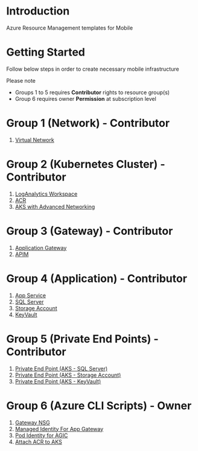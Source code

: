 # Introduction 
Azure Resource Management templates for Mobile

# Getting Started
Follow below steps in order to create necessary mobile infrastructure 

Please note
  * Groups 1 to 5 requires **Contributor** rights to resource group(s)
  * Group 6 requires owner **Permission** at subscription level

# Group 1 (Network) - Contributor
1.	[Virtual Network](https://github.com/sudheeranguluri/AzureARM/tree/master/VirtualNetwork)

# Group 2 (Kubernetes Cluster) - Contributor
1. [LogAnalytics Workspace](https://github.com/sudheeranguluri/AzureARM/tree/master/LogAnalyticsWorkspace)
2. [ACR](https://github.com/sudheeranguluri/AzureARM/tree/master/ACR)
3. [AKS with Advanced Networking](https://github.com/sudheeranguluri/AzureARM/tree/master/AKS_CNI)

# Group 3 (Gateway) - Contributor

1. [Application Gateway](https://github.com/sudheeranguluri/AzureARM/tree/master/AppGateway)
2. [APIM](https://github.com/sudheeranguluri/AzureARM/tree/master/APIM)

# Group 4 (Application) - Contributor

1. [App Service](https://github.com/sudheeranguluri/AzureARM/tree/master/AppService)
2. [SQL Server](https://github.com/sudheeranguluri/AzureARM/tree/master/SQLServer)
3. [Storage Account](https://github.com/sudheeranguluri/AzureARM/tree/master/StorageAccount)
4. [KeyVault](https://github.com/sudheeranguluri/AzureARM/tree/master/KeyVault)

# Group 5 (Private End Points) - Contributor

1. [Private End Point (AKS - SQL Server)](https://github.com/sudheeranguluri/AzureARM/tree/master/Private-EndPoint)
2. [Private End Point (AKS - Storage Account)](https://github.com/sudheeranguluri/AzureARM/tree/master/Private-EndPoint)
3. [Private End Point (AKS - KeyVault)](https://github.com/sudheeranguluri/AzureARM/tree/master/Private-EndPoint)

# Group 6 (Azure CLI Scripts) - Owner
1. [Gateway NSG](https://github.com/sudheeranguluri/AzureARM/tree/master/NSG)
2. [Managed Identity For App Gateway](https://github.com/sudheeranguluri/AzureARM/tree/master/AppGwManagedIdentity)
3. [Pod Identity for AGIC](https://github.com/sudheeranguluri/AzureARM/tree/master/PodIdentity)
4. [Attach ACR to AKS](https://github.com/sudheeranguluri/AzureARM/tree/master/AKS-ACR)
